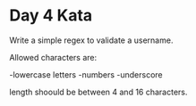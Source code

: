 # Day 4 Kata

Write a simple regex to validate a username.

Allowed characters are:

-lowercase letters -numbers -underscore

length shoould be between 4 and 16 characters.